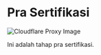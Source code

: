 # Pra Sertifikasi

![Cloudflare Proxy Image](https://kpopping.com/cloudflare-proxy/b132488ccb74aef5fcb86b533ed82462)

Ini adalah tahap pra sertifikasi.
